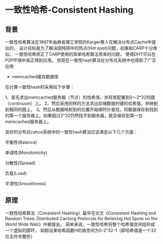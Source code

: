 

# 一致性哈希-Consistent Hashing


## 背景

一致性哈希算法在1997年由麻省理工学院的Karger等人在解决分布式Cache中提出的，
设计目标是为了解决因特网中的热点(Hot spot)问题，初衷和CARP十分类似。
一致性哈希修正了CARP使用的简单哈希算法带来的问题，
使得DHT可以在P2P环境中真正得到应用。
但现在一致性hash算法在分布式系统中也得到了广泛应用

- memcached缓存数据库

在计算一致性hash时采用如下步骤：

1。首先求出memcached服务器（节点）的哈希值，并将其配置到0～2^32的圆（continuum）上。
2。然后采用同样的方法求出存储数据的键的哈希值，并映射到相同的圆上。
3。然后从数据映射到的位置开始顺时针查找，将数据保存到找到的第一个服务器上。如果超过2^32仍然找不到服务器，就会保存到第一台memcached服务器上。

良好的分布式cahce系统中的一致性hash算法应该满足以下几个方面：

平衡性(Balance)

单调性(Monotonicity)

分散性(Spread)

负载(Load)

平滑性(Smoothness)

## 原理

一致性哈希算法（Consistent Hashing）最早在论文《Consistent Hashing and Random Trees: Distributed Caching Protocols for Relieving Hot Spots on the World Wide Web》中被提出。
简单来说，一致性哈希将整个哈希值空间组织成一个虚拟的圆环，
如假设某哈希函数H的值空间为0-2^32-1（即哈希值是一个32位无符号整形）




